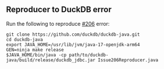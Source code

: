 Reproducer to DuckDB error
--------------------------

Run the following to reproduce [#206](https://github.com/duckdb/duckdb-java/issues/206) error:

```
git clone https://github.com/duckdb/duckdb-java.git
cd duckdb-java
export JAVA_HOME=/usr/lib/jvm/java-17-openjdk-arm64
GEN=ninja make release
$JAVA_HOME/bin/java -cp path/to/duckdb-java/build/release/duckdb_jdbc.jar Issue206Reproducer.java
```
